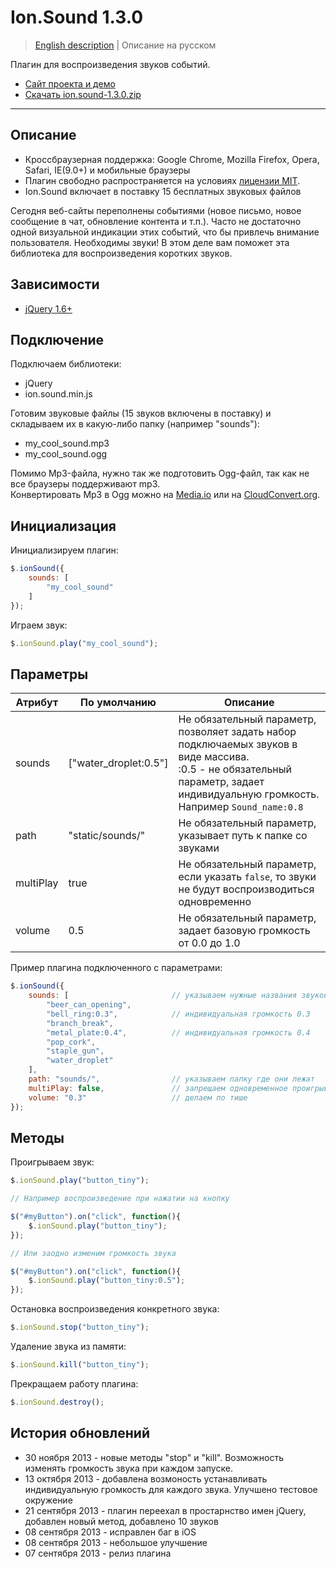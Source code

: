 # Ion.Sound 1.3.0

> <a href="readme.md">English description</a> | Описание на русском

Плагин для воспроизведения звуков событий.
* <a href="http://ionden.com/a/plugins/ion.sound/index.html">Сайт проекта и демо</a>
* <a href="http://ionden.com/a/plugins/ion.sound/ion.sound-1.3.0.zip">Скачать ion.sound-1.3.0.zip</a>

***

## Описание
* Кроссбраузерная поддержка: Google Chrome, Mozilla Firefox, Opera, Safari, IE(9.0+) и мобильные браузеры
* Плагин свободно распространяется на условиях <a href="http://ionden.com/a/plugins/licence.html" target="_blank">лицензии MIT</a>.
* Ion.Sound включает в поставку 15 бесплатных звуковых файлов

Сегодня веб-сайты переполнены событиями (новое письмо, новое сообщение в чат, обновление контента и т.п.). Часто не достаточно одной визуальной индикации этих событий, что бы привлечь внимание пользователя. Необходимы звуки! В этом деле вам поможет эта библиотека для воспроизведения коротких звуков.


## Зависимости
* <a href="http://jquery.com/" target="_blank">jQuery 1.6+</a>


## Подключение
Подключаем библиотеки:
* jQuery
* ion.sound.min.js

Готовим звуковые файлы (15 звуков включены в поставку) и складываем их в какую-либо папку (например "sounds"):
* my_cool_sound.mp3
* my_cool_sound.ogg

Помимо Mp3-файла, нужно так же подготовить Ogg-файл, так как не все браузеры поддерживают mp3.<br/>
Конвертировать Mp3 в Ogg можно на <a href="http://media.io/" target="_blank">Media.io</a> или на <a href="https://cloudconvert.org/formats#audio" target="_blank">CloudConvert.org</a>.


## Инициализация
Инициализируем плагин:
```javascript
$.ionSound({
    sounds: [
        "my_cool_sound"
    ]
});
```

Играем звук:
```javascript
$.ionSound.play("my_cool_sound");
```

## Параметры
<table class="options">
    <thead>
        <tr>
            <th>Атрибут</th>
            <th>По умолчанию</th>
            <th>Описание</th>
        </tr>
    </thead>
    <tbody>
        <tr>
            <td>sounds</td>
            <td>["water_droplet:0.5"]</td>
            <td>Не обязательный параметр, позволяет задать набор подключаемых звуков в виде массива.<br/>:0.5 - не обязательный параметр, задает индивидуальную громкость. Например <code>Sound_name:0.8</code></td>
        </tr>
        <tr>
            <td>path</td>
            <td>"static/sounds/"</td>
            <td>Не обязательный параметр, указывает путь к папке со звуками</td>
        </tr>
        <tr>
            <td>multiPlay</td>
            <td>true</td>
            <td>Не обязательный параметр, если указать <code>false</code>, то звуки не будут воспроизводиться одновременно</td>
        </tr>
        <tr>
            <td>volume</td>
            <td>0.5</td>
            <td>Не обязательный параметр, задает базовую громкость от 0.0 до 1.0</td>
        </tr>
    </tbody>
</table>

Пример плагина подключенного с параметрами:
```javascript
$.ionSound({
    sounds: [                       // указываем нужные названия звуков
        "beer_can_opening",
        "bell_ring:0.3",            // индивидуальная громкость 0.3
        "branch_break",
        "metal_plate:0.4",          // индивидуальная громкость 0.4
        "pop_cork",
        "staple_gun",
        "water_droplet"
    ],
    path: "sounds/",                // указываем папку где они лежат
    multiPlay: false,               // запрещаем одновременное проигрывание
    volume: "0.3"                   // делаем по тише
});
```

## Методы

Проигрываем звук:
```javascript
$.ionSound.play("button_tiny");

// Например воспроизведение при нажатии на кнопку

$("#myButton").on("click", function(){
    $.ionSound.play("button_tiny");
});

// Или заодно изменим громкость звука

$("#myButton").on("click", function(){
    $.ionSound.play("button_tiny:0.5");
});
```

Остановка воспроизведения конкретного звука:
```javascript
$.ionSound.stop("button_tiny");
```

Удаление звука из памяти:
```javascript
$.ionSound.kill("button_tiny");
```

Прекращаем работу плагина:
```javascript
$.ionSound.destroy();
```


## История обновлений
* 30 ноября 2013 - новые методы "stop" и "kill". Возможность изменять громкость звука при каждом запуске.
* 13 октября 2013 - добавлена возмоность устанавливать индивидуальную громкость для каждого звука. Улучшено тестовое окружение
* 21 сентября 2013 - плагин переехал в простарнство имен jQuery, добавлен новый метод, добавлено 10 звуков
* 08 сентября 2013 - исправлен баг в iOS
* 08 сентября 2013 - небольшое улучшение
* 07 сентября 2013 - релиз плагина